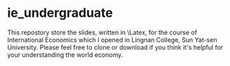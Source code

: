 # ie_undergraduate

This repostory store the slides, written in \Latex, for the course of International Economics which I opened in Lingnan College, Sun Yat-sen University.
Please feel free to clone or download if you think it's helpful for your understanding the world economy.

